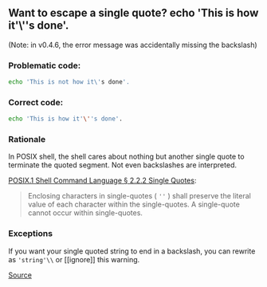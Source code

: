 ## Want to escape a single quote? echo 'This is how it'\\''s done'.

(Note: in v0.4.6, the error message was accidentally missing the backslash)

### Problematic code:

```sh
echo 'This is not how it\'s done'.
```

### Correct code:

```sh
echo 'This is how it'\''s done'.
```


### Rationale

In POSIX shell, the shell cares about nothing but another single quote to terminate the quoted segment. Not even backslashes are interpreted.

[POSIX.1 Shell Command Language § 2.2.2 Single Quotes](http://pubs.opengroup.org/onlinepubs/9699919799/utilities/V3_chap02.html#tag_18_02_02):

> Enclosing characters in single-quotes ( `''` ) shall preserve the literal value of each character within the single-quotes. A single-quote cannot occur within single-quotes.

### Exceptions
If you want your single quoted string to end in a backslash, you can rewrite as `'string'\\` or [[ignore]] this warning.

[Source](https://github.com/koalaman/shellcheck/wiki/SC1003)

